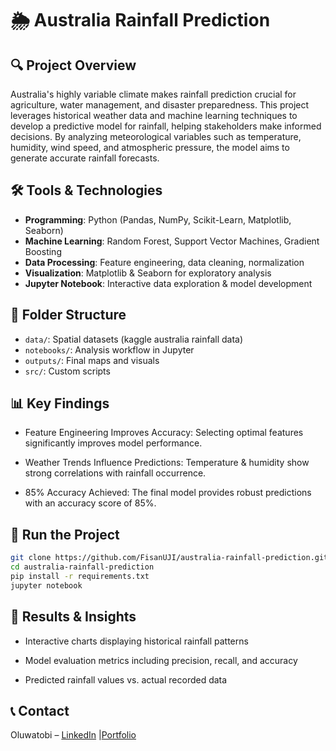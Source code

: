 # 🌦️ Australia Rainfall Prediction

## 🔍 Project Overview
Australia's highly variable climate makes rainfall prediction crucial for agriculture, water management, and disaster preparedness. This project leverages historical weather data and machine learning techniques to develop a predictive model for rainfall, helping stakeholders make informed decisions. By analyzing meteorological variables such as temperature, humidity, wind speed, and atmospheric pressure, the model aims to generate accurate rainfall forecasts.

## 🛠 Tools & Technologies
- **Programming**: Python (Pandas, NumPy, Scikit-Learn, Matplotlib, Seaborn)
- **Machine Learning**: Random Forest, Support Vector Machines, Gradient Boosting
- **Data Processing**: Feature engineering, data cleaning, normalization
- **Visualization**: Matplotlib & Seaborn for exploratory analysis
- **Jupyter Notebook**: Interactive data exploration & model development

## 📂 Folder Structure
- `data/`: Spatial datasets (kaggle australia rainfall data)
- `notebooks/`: Analysis workflow in Jupyter
- `outputs/`: Final maps and visuals
- `src/`: Custom scripts


## 📊 Key Findings
- Feature Engineering Improves Accuracy: Selecting optimal features significantly improves model performance.

- Weather Trends Influence Predictions: Temperature & humidity show strong correlations with rainfall occurrence.

- 85% Accuracy Achieved: The final model provides robust predictions with an accuracy score of 85%.

## 🚀 Run the Project
```bash
git clone https://github.com/FisanUJI/australia-rainfall-prediction.git
cd australia-rainfall-prediction
pip install -r requirements.txt
jupyter notebook
```

## 🎯 Results & Insights
- Interactive charts displaying historical rainfall patterns

- Model evaluation metrics including precision, recall, and accuracy

- Predicted rainfall values vs. actual recorded data

## 📞 Contact
Oluwatobi – [LinkedIn](https://www.linkedin.com/in/oeadefisan/) |[Portfolio](https://linktr.ee/oeadefisan)